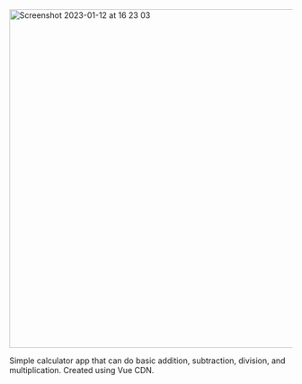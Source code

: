 <img width="601" alt="Screenshot 2023-01-12 at 16 23 03" src="https://user-images.githubusercontent.com/45712533/212123316-27118a09-abd0-4cbf-a694-6de448733752.png">

Simple calculator app that can do basic addition, subtraction, division, and multiplication. Created using Vue CDN. 
